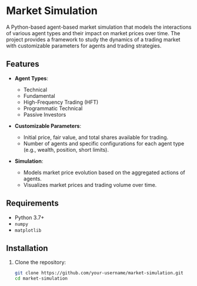 # Market Simulation

A Python-based agent-based market simulation that models the interactions of various agent types and their impact on market prices over time. The project provides a framework to study the dynamics of a trading market with customizable parameters for agents and trading strategies.

## Features

- **Agent Types**:
  - Technical
  - Fundamental
  - High-Frequency Trading (HFT)
  - Programmatic Technical
  - Passive Investors

- **Customizable Parameters**:
  - Initial price, fair value, and total shares available for trading.
  - Number of agents and specific configurations for each agent type (e.g., wealth, position, short limits).

- **Simulation**:
  - Models market price evolution based on the aggregated actions of agents.
  - Visualizes market prices and trading volume over time.

## Requirements

- Python 3.7+
- `numpy`
- `matplotlib`

## Installation

1. Clone the repository:
   ```bash
   git clone https://github.com/your-username/market-simulation.git
   cd market-simulation

